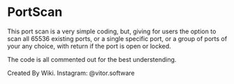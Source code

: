 # PortScan
This port scan is a very simple coding, but, giving for users the option to scan all 65536 existing ports, or a single specific port, 
or a group of ports of your any choice, with return if the port is open or locked.
 
The code is all commented out for the best understending.

Created By Wiki. Instagram: @vitor.software
